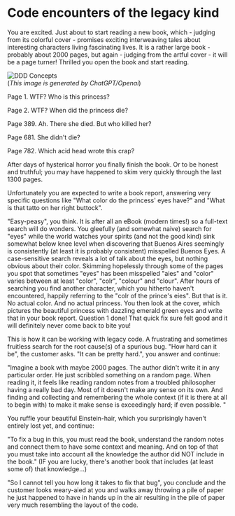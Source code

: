 # Code encounters of the legacy kind

You are excited. Just about to start reading a new book, which - judging from its colorful cover - promises exciting interweaving tales about interesting characters living fascinating lives. It is a rather large book - probably about 2000 pages, but again - judging from the artful cover - it will be a page turner! Thrilled you open the book and start reading.

![DDD Concepts](/data/blogs/code-encounters-of-the-legacy-kind/book-cover.jpg) \
(*This image is generated by ChatGPT/Openai*) 
  
Page 1.
WTF? Who is this princess? 

Page 2.
WTF? When did the princess die?

Page 389.
Ah. There she died. But who killed her?

Page 681.
She didn't die? 

Page 782.
Which acid head wrote this crap?

After days of hysterical horror you finally finish the book. Or to be honest and truthful; you may have happened to skim very quickly through the last 1300 pages. 

Unfortunately you are expected to write a book report, answering very specific questions like "What color do the princess' eyes have?" and "What is that tatto on her right buttock".

"Easy-peasy", you think. It is after all an eBook (modern times!) so a full-text search will do wonders. You gleefully (and somewhat naive) search for "eyes" while the world  watches your spirits (and not the good kind) sink somewhat below knee level when discovering that Buenos Aires seemingly is consistently (at least it is probably consistent) misspelled Buenos Eyes. A case-sensitive search reveals a lot of talk about the eyes, but nothing obvious about their color. Skimming hopelessly through some of the pages you spot that sometimes "eyes" has been misspelled "aies" and "color" varies between at least "color", "colr", "colour" and "clour". After hours of searching you find another character, which you hitherto haven't encountered, happily referring to the "colr of the prince's eies". But that is it. No actual color. And no actual princess. You then look at the cover, which pictures the beautiful princess with dazzling emerald green eyes and write that in your book report. Question 1 done! That quick fix sure felt good and it will definitely never 
come back to bite you!

This is how it can be working with legacy code. A frustrating and sometimes fruitless search for the root cause(s) of a spurious bug. "How hard can it be", the customer asks. "It can be pretty hard.",  you answer and continue:

"Imagine a book with maybe 2000 pages. The author didn't write it in any particular order. He just scribbled something on a random page. When reading it, it feels like reading random notes from a troubled philosopher having a really bad day. Most of it doesn't make any sense on its own. And finding and collecting and remembering the whole context (if it is there at all to begin with) to make it make sense is exceedingly hard; if even possible. "

You ruffle your beautiful Einstein-hair, which you surprisingly haven't entirely lost yet, and continue:

"To fix a bug in this, you must read the book, understand the random notes and connect them to have some context and meaning. And on top of that you must take into account all the knowledge the author did NOT include in the book." (IF you are lucky, there's another book that includes (at least some of) that knowledge...)

"So I cannot tell you how long it takes to fix that bug", you conclude and the customer looks weary-aied at you and walks away throwing a pile of paper he just happened to have in hands up in the air resulting in the pile of paper very much resembling the layout of the code.
